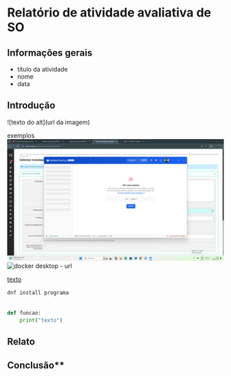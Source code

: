 # Relatório de atividade avaliativa de SO

## Informações gerais
- título da atividade
- nome
- data

## Introdução

![texto do alt](url da imagem)

exemplos
![docker desktop - url relativa](images/docker-desktop.png)
![docker desktop - url](https://github.dev/leonardo-minora/2025.2-Atividades-02-Docker-Introducao/tree/main/images/docker-desktop.png)

[texto](url)

```
dnf install programa

``` 

```python

def funcao:
    print("texto")
```


## Relato

## Conclusão**

